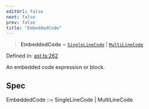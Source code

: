 ```yaml
---
editUrl: false
next: false
prev: false
title: "EmbeddedCode"
---
```


> **EmbeddedCode** = [`SingleLineCode`](/api/ast/interfaces/singlelinecode/) \| [`MultiLineCode`](/api/ast/interfaces/multilinecode/)

Defined in: [ast.ts:262](https://github.com/rcs-agents/rcs-lang/blob/3e6d0013c4b9c0c5d7cd39eb149fd10244b5ea0b/packages/ast/src/ast.ts#L262)

An embedded code expression or block.

## Spec

EmbeddedCode ::= SingleLineCode | MultiLineCode
